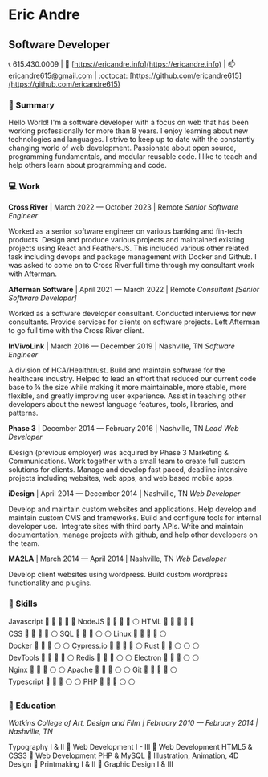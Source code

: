 

# Eric Andre
## Software Developer

:telephone_receiver: 615.430.0009 \| :link: [https://ericandre.info](https://ericandre.info) \| :mailbox: <ericandre615@gmail.com> \| :octocat: [https://github.com/ericandre615](https://github.com/ericandre615)

### :memo: Summary
Hello World! I'm a software developer with a focus on web that has been working professionally for more than 8 years. I enjoy learning about new technologies and languages. I strive to keep up to date with the constantly changing world of web development. Passionate about open source, programming fundamentals, and modular reusable code. I like to teach and help others learn about programming and code.

### :computer: Work


**Cross River** \| March 2022 &mdash; October 2023 \| Remote _Senior Software Engineer_

Worked as a senior software engineer on various banking and fin-tech products. Design and produce various projects and maintained existing projects using React and FeathersJS. This included various other related task including devops and package management with Docker and Github. I was asked to come on to Cross River full time through my consultant work with Afterman.
  
**Afterman Software** \| April 2021 &mdash; March 2022 \| Remote _Consultant [Senior Software Developer]_

Worked as a software developer consultant. Conducted interviews for new consultants. Provide services for clients on software projects. Left Afterman to go full time with the Cross River client.
  
**InVivoLink** \| March 2016 &mdash; December 2019 \| Nashville, TN _Software Engineer_

A division of HCA/Healthtrust. Build and maintain software for the healthcare industry. Helped to lead an effort that reduced our current code base to ¼ the size while making it more maintainable, more stable, more flexible, and greatly improving user experience. Assist in teaching other developers about the newest language features, tools, libraries, and patterns.
  
**Phase 3** \| December 2014 &mdash; February 2016 \| Nashville, TN _Lead Web Developer_

iDesign (previous employer) was acquired by Phase 3 Marketing &amp; Communications. Work together with a small team to create full custom solutions for clients. Manage and develop fast paced, deadline intensive projects including websites, web apps, and web based mobile apps.
  
**iDesign** \| April 2014 &mdash; December 2014 \| Nashville, TN _Web Developer_

Develop and maintain custom websites and applications. Help develop and maintain custom CMS and frameworks. Build and configure tools for internal developer use. &nbsp;Integrate sites with third party APIs. Write and maintain documentation, manage projects with github, and help other developers on the team.
  
**MA2LA** \| March 2014 &mdash; April 2014 \| Nashville, TN _Web Developer_

Develop client websites using wordpress. Build custom wordpress functionality and plugins.
  

### :hammer: Skills

Javascript :large_blue_circle: :large_blue_circle: :large_blue_circle: :large_blue_circle: :large_blue_circle: NodeJS :large_blue_circle: :large_blue_circle: :large_blue_circle: :large_blue_circle: :white_circle: HTML :large_blue_circle: :large_blue_circle: :large_blue_circle: :large_blue_circle: :large_blue_circle:   
CSS :large_blue_circle: :large_blue_circle: :large_blue_circle: :large_blue_circle: :white_circle: SQL :large_blue_circle: :large_blue_circle: :large_blue_circle: :white_circle: :white_circle: Linux :large_blue_circle: :large_blue_circle: :large_blue_circle: :large_blue_circle: :white_circle:   
Docker :large_blue_circle: :large_blue_circle: :large_blue_circle: :white_circle: :white_circle: Cypress.io :large_blue_circle: :large_blue_circle: :large_blue_circle: :large_blue_circle: :white_circle: Rust :large_blue_circle: :large_blue_circle: :white_circle: :white_circle: :white_circle:   
DevTools :large_blue_circle: :large_blue_circle: :large_blue_circle: :large_blue_circle: :white_circle: Redis :large_blue_circle: :large_blue_circle: :large_blue_circle: :white_circle: :white_circle: Electron :large_blue_circle: :large_blue_circle: :large_blue_circle: :white_circle: :white_circle:   
Nginx :large_blue_circle: :large_blue_circle: :large_blue_circle: :white_circle: :white_circle: Apache :large_blue_circle: :large_blue_circle: :large_blue_circle: :white_circle: :white_circle: Git :large_blue_circle: :large_blue_circle: :large_blue_circle: :large_blue_circle: :white_circle:   
Typescript :large_blue_circle: :large_blue_circle: :large_blue_circle: :white_circle: :white_circle: PHP :large_blue_circle: :large_blue_circle: :large_blue_circle: :white_circle: :white_circle: 

### :notebook: Education


_Watkins College of Art, Design and Film \| February 2010 &mdash; February 2014 \| Nashville, TN_

Typography I & II :small_blue_diamond: Web Development I - III :small_blue_diamond: Web Development HTML5 & CSS3 :small_blue_diamond: Web Development PHP & MySQL :small_blue_diamond: Illustration, Animation, 4D Design :small_blue_diamond: Printmaking I & II :small_blue_diamond: Graphic Design I & III
  
